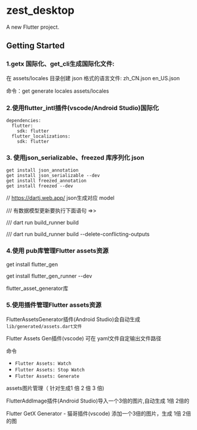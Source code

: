 # zest_desktop

A new Flutter project.

## Getting Started

### 1.getx 国际化、get_cli生成国际化文件:

在 assets/locales 目录创建 json 格式的语言文件:
zh_CN.json
en_US.json

命令：get generate locales assets/locales

### 2.使用flutter_intl插件(vscode/Android Studio)国际化

```
dependencies:
  flutter:
    sdk: flutter
  flutter_localizations:
    sdk: flutter
```

### 3. 使用json_serializable、freezed 库序列化 json

```
get install json_annotation
get install json_serializable --dev
get install freezed_annotation
get install freezed --dev
```


// https://dartj.web.app/  json生成对应 model

/// 有数据模型更新要执行下面语句 =>>

/// dart run build_runner build

/// dart run build_runner build --delete-conflicting-outputs

### 4.使用 pub库管理Flutter assets资源

get install flutter_gen

get install flutter_gen_runner --dev

flutter_asset_generator库

### 5.使用插件管理Flutter assets资源

FlutterAssetsGenerator插件(Android Studio)会自动生成 `lib/generated/assets.dart文件`

Flutter Assets Gen插件(vscode) 可在 yaml文件自定输出文件路径

命令

* `Flutter Assets: Watch`
* `Flutter Assets: Stop Watch`
* `Flutter Assets: Generate`

assets图片管理（ 针对生成1 倍 2 倍 3 倍)

FlutterAddImage插件(Android Studio)导入一个3倍的图片,自动生成 1倍 2倍的

Flutter GetX Generator - 猫哥插件(vscode) 添加一个3倍的图片，生成 1倍 2倍的图
